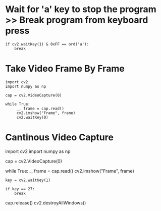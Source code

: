 # Wait for 'a' key to stop the program  >> Break program from keyboard press
    
    if cv2.waitKey(1) & 0xFF == ord('a'):
        break

# Take Video Frame By Frame

    import cv2
    import numpy as np

    cap = cv2.VideoCapture(0)

    while True:
         _, frame = cap.read()
         cv2.imshow("Frame", frame)
         cv2.waitKey(0)

# Cantinous Video Capture

import cv2
import numpy as np

cap = cv2.VideoCapture(0)

while True:
    _, frame = cap.read()
    cv2.imshow("Frame", frame)

    key = cv2.waitKey(1)

    if key == 27:
        break


cap.release()
cv2.destroyAllWindows()

